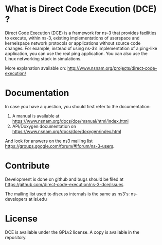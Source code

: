 What is Direct Code Execution (DCE) ?
===

Direct Code Execution (DCE) is a framework for ns-3 that provides facilities to execute, within ns-3, existing implementations of userspace and kernelspace network protocols or applications without source code changes. For example, instead of using ns-3’s implementation of a ping-like application, you can use the real ping application. You can also use the Linux networking stack in simulations.


More explanation available on:
http://www.nsnam.org/projects/direct-code-execution/

Documentation
===

In case you have a question, you should first refer to the documentation:
1. A manual is available at https://www.nsnam.org/docs/dce/manual/html/index.html
2. API/Doxygen documentation on https://www.nsnam.org/docs/dce/doxygen/index.html

And look for answers on the ns3 mailing list https://groups.google.com/forum/#!forum/ns-3-users.

Contribute
===
Development is done on github and bugs should be filed at https://github.com/direct-code-execution/ns-3-dce/issues.

The mailing list used to discuss internals is the same as ns3's: ns-developers at isi.edu


License
===
DCE is available under the GPLv2 license. A copy is available in the repository.
